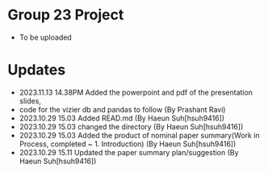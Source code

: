 # Group 23 Project
- To be uploaded

# Updates
- 2023.11.13 14.38PM Added the powerpoint and pdf of the presentation slides,
- code for the vizier db and pandas to follow (By Prashant Ravi)
- 2023.10.29 15.03 Added READ.md (By Haeun Suh[hsuh9416])
- 2023.10.29 15.03 changed the directory (By Haeun Suh[hsuh9416])
- 2023.10.29 15.03 Added the product of nominal paper summary(Work in Process, completed ~ 1. Introduction) (By Haeun Suh[hsuh9416])
- 2023.10.29 15.11 Updated the paper summary plan/suggestion (By Haeun Suh[hsuh9416])
